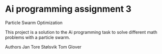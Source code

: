 Ai programming assignment 3
===============
Particle Swarm Optimization

This project is a solution to the Ai programming task to solve different math problems with a particle swarm.

Authors
Jan Tore Stølsvik
Tom Glover
